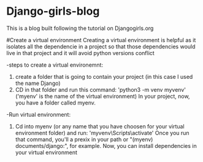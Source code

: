 # Django-girls-blog
This is a blog built following the tutorial on Djangogirls.org


#Create a virtual environment
Creating a virtual environment is helpful as it isolates all the dependencie in a project so that those dependencies would live in that project and it will avoid python versions conflict

-steps to create a virtual environemnt:
1. create a folder that is going to contain your project (in this case I used the name Django)
2. CD in that folder and run this command: 'python3 -m venv myvenv' ('myenv' is the name of the virtual environment)
In your project, now, you have a folder called myenv.

-Run virtual environment:
1. Cd into myenv (or any name that you have choosen for your virtual environment folder) and run: 'myvenv\Scripts\activate'
Once you run that command, you'll a prexix in your path or "(myenv) documents/django:", for example. Now, you can 
install dependencies in your virtual environment

